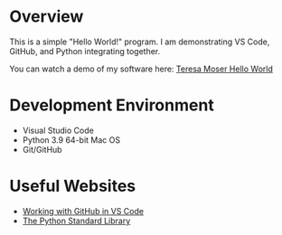 # Overview

This is a simple "Hello World!" program. I am demonstrating VS Code, GitHub, and Python integrating together.

You can watch a demo of my software here:
[Teresa Moser Hello World](https://youtu.be/I_y8ljol5GA)

# Development Environment

* Visual Studio Code
* Python 3.9 64-bit Mac OS
* Git/GitHub

# Useful Websites

* [Working with GitHub in VS Code](https://code.visualstudio.com/docs/editor/github)
* [The Python Standard Library](https://docs.python.org/3/library/)